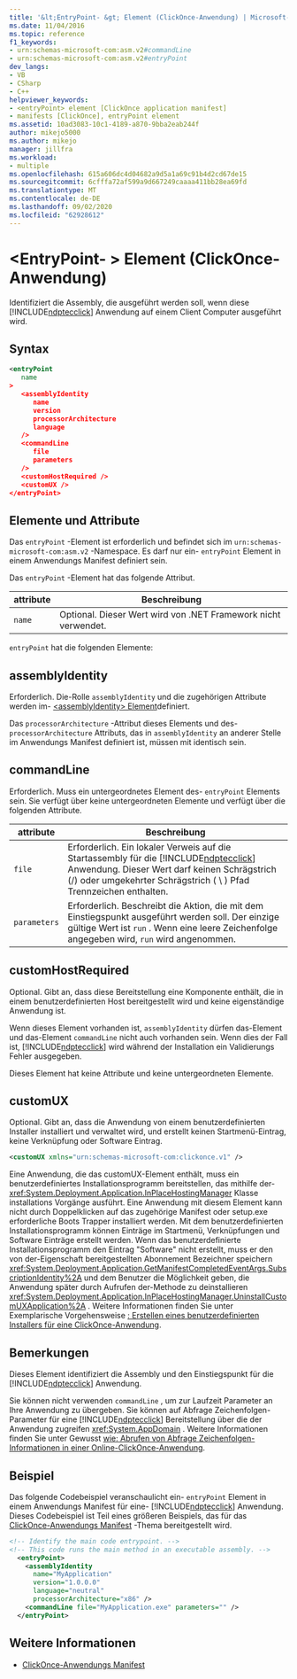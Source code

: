 ```yaml
---
title: '&lt;EntryPoint- &gt; Element (ClickOnce-Anwendung) | Microsoft-Dokumentation'
ms.date: 11/04/2016
ms.topic: reference
f1_keywords:
- urn:schemas-microsoft-com:asm.v2#commandLine
- urn:schemas-microsoft-com:asm.v2#entryPoint
dev_langs:
- VB
- CSharp
- C++
helpviewer_keywords:
- <entryPoint> element [ClickOnce application manifest]
- manifests [ClickOnce], entryPoint element
ms.assetid: 10ad3083-10c1-4189-a870-9bba2eab244f
author: mikejo5000
ms.author: mikejo
manager: jillfra
ms.workload:
- multiple
ms.openlocfilehash: 615a606dc4d04682a9d5a1a69c91b4d2cd67de15
ms.sourcegitcommit: 6cfffa72af599a9d667249caaaa411bb28ea69fd
ms.translationtype: MT
ms.contentlocale: de-DE
ms.lasthandoff: 09/02/2020
ms.locfileid: "62928612"
---
```

# <a name="ltentrypointgt-element-clickonce-application"></a>&lt;EntryPoint- &gt; Element (ClickOnce-Anwendung)
Identifiziert die Assembly, die ausgeführt werden soll, wenn diese [!INCLUDE[ndptecclick](../deployment/includes/ndptecclick_md.md)] Anwendung auf einem Client Computer ausgeführt wird.

## <a name="syntax"></a>Syntax

```xml
<entryPoint
   name
>
   <assemblyIdentity
      name
      version
      processorArchitecture
      language
   />
   <commandLine
      file
      parameters
   />
   <customHostRequired />
   <customUX />
</entryPoint>
```

## <a name="elements-and-attributes"></a>Elemente und Attribute
 Das `entryPoint` -Element ist erforderlich und befindet sich im `urn:schemas-microsoft-com:asm.v2` -Namespace. Es darf nur ein- `entryPoint` Element in einem Anwendungs Manifest definiert sein.

 Das `entryPoint` -Element hat das folgende Attribut.

|attribute|Beschreibung|
|---------------|-----------------|
|`name`|Optional. Dieser Wert wird von .NET Framework nicht verwendet.|

 `entryPoint` hat die folgenden Elemente:

## <a name="assemblyidentity"></a>assemblyIdentity
 Erforderlich. Die-Rolle `assemblyIdentity` und die zugehörigen Attribute werden im- [ \<assemblyIdentity> Element](../deployment/assemblyidentity-element-clickonce-application.md)definiert.

 Das `processorArchitecture` -Attribut dieses Elements und des- `processorArchitecture` Attributs, das in `assemblyIdentity` an anderer Stelle im Anwendungs Manifest definiert ist, müssen mit identisch sein.

## <a name="commandline"></a>commandLine
 Erforderlich. Muss ein untergeordnetes Element des- `entryPoint` Elements sein. Sie verfügt über keine untergeordneten Elemente und verfügt über die folgenden Attribute.

| attribute | Beschreibung |
|--------------| - |
| `file` | Erforderlich. Ein lokaler Verweis auf die Startassembly für die [!INCLUDE[ndptecclick](../deployment/includes/ndptecclick_md.md)] Anwendung. Dieser Wert darf keinen Schrägstrich (/) oder umgekehrter Schrägstrich ( \\ ) Pfad Trennzeichen enthalten. |
| `parameters` | Erforderlich. Beschreibt die Aktion, die mit dem Einstiegspunkt ausgeführt werden soll. Der einzige gültige Wert ist `run` . Wenn eine leere Zeichenfolge angegeben wird, `run` wird angenommen. |

## <a name="customhostrequired"></a>customHostRequired
 Optional. Gibt an, dass diese Bereitstellung eine Komponente enthält, die in einem benutzerdefinierten Host bereitgestellt wird und keine eigenständige Anwendung ist.

 Wenn dieses Element vorhanden ist, `assemblyIdentity` dürfen das-Element und das-Element `commandLine` nicht auch vorhanden sein. Wenn dies der Fall ist, [!INCLUDE[ndptecclick](../deployment/includes/ndptecclick_md.md)] wird während der Installation ein Validierungs Fehler ausgegeben.

 Dieses Element hat keine Attribute und keine untergeordneten Elemente.

## <a name="customux"></a>customUX
 Optional. Gibt an, dass die Anwendung von einem benutzerdefinierten Installer installiert und verwaltet wird, und erstellt keinen Startmenü-Eintrag, keine Verknüpfung oder Software Eintrag.

```xml
<customUX xmlns="urn:schemas-microsoft-com:clickonce.v1" />
```

 Eine Anwendung, die das customUX-Element enthält, muss ein benutzerdefiniertes Installationsprogramm bereitstellen, das mithilfe der- <xref:System.Deployment.Application.InPlaceHostingManager> Klasse installations Vorgänge ausführt. Eine Anwendung mit diesem Element kann nicht durch Doppelklicken auf das zugehörige Manifest oder setup.exe erforderliche Boots Trapper installiert werden. Mit dem benutzerdefinierten Installationsprogramm können Einträge im Startmenü, Verknüpfungen und Software Einträge erstellt werden. Wenn das benutzerdefinierte Installationsprogramm den Eintrag "Software" nicht erstellt, muss er den von der-Eigenschaft bereitgestellten Abonnement Bezeichner speichern <xref:System.Deployment.Application.GetManifestCompletedEventArgs.SubscriptionIdentity%2A> und dem Benutzer die Möglichkeit geben, die Anwendung später durch Aufrufen der-Methode zu deinstallieren <xref:System.Deployment.Application.InPlaceHostingManager.UninstallCustomUXApplication%2A> . Weitere Informationen finden Sie unter Exemplarische Vorgehensweise [: Erstellen eines benutzerdefinierten Installers für eine ClickOnce-Anwendung](../deployment/walkthrough-creating-a-custom-installer-for-a-clickonce-application.md).

## <a name="remarks"></a>Bemerkungen
 Dieses Element identifiziert die Assembly und den Einstiegspunkt für die [!INCLUDE[ndptecclick](../deployment/includes/ndptecclick_md.md)] Anwendung.

 Sie können nicht verwenden `commandLine` , um zur Laufzeit Parameter an Ihre Anwendung zu übergeben. Sie können auf Abfrage Zeichenfolgen-Parameter für eine [!INCLUDE[ndptecclick](../deployment/includes/ndptecclick_md.md)] Bereitstellung über die der Anwendung zugreifen <xref:System.AppDomain> . Weitere Informationen finden Sie unter Gewusst [wie: Abrufen von Abfrage Zeichenfolgen-Informationen in einer Online-ClickOnce-Anwendung](../deployment/how-to-retrieve-query-string-information-in-an-online-clickonce-application.md).

## <a name="example"></a>Beispiel
 Das folgende Codebeispiel veranschaulicht ein- `entryPoint` Element in einem Anwendungs Manifest für eine- [!INCLUDE[ndptecclick](../deployment/includes/ndptecclick_md.md)] Anwendung. Dieses Codebeispiel ist Teil eines größeren Beispiels, das für das [ClickOnce-Anwendungs Manifest](../deployment/clickonce-application-manifest.md) -Thema bereitgestellt wird.

```xml
<!-- Identify the main code entrypoint. -->
<!-- This code runs the main method in an executable assembly. -->
  <entryPoint>
    <assemblyIdentity
      name="MyApplication"
      version="1.0.0.0"
      language="neutral"
      processorArchitecture="x86" />
    <commandLine file="MyApplication.exe" parameters="" />
  </entryPoint>
```

## <a name="see-also"></a>Weitere Informationen
- [ClickOnce-Anwendungs Manifest](../deployment/clickonce-application-manifest.md)
